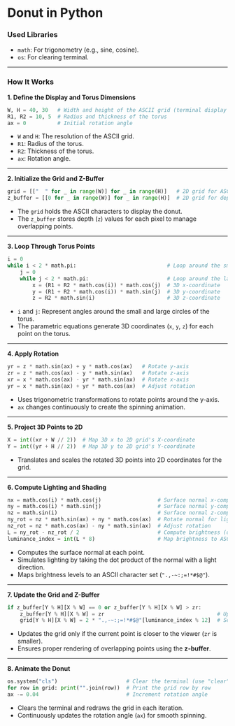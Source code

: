 # **Donut in Python**

### **Used Libraries**
- `math`: For trigonometry (e.g., sine, cosine).
- `os`: For clearing terminal.

---

### **How It Works**

**1. Define the Display and Torus Dimensions**
```python
W, H = 40, 30   # Width and height of the ASCII grid (terminal display size)
R1, R2 = 10, 5  # Radius and thickness of the torus
ax = 0          # Initial rotation angle
```
- `W` and `H`: The resolution of the ASCII grid.
- `R1`: Radius of the torus.
- `R2`: Thickness of the torus.
- `ax`: Rotation angle.

---

**2. Initialize the Grid and Z-Buffer**
```python
grid = [["  " for _ in range(W)] for _ in range(H)]   # 2D grid for ASCII characters
z_buffer = [[0 for _ in range(W)] for _ in range(H)]  # 2D grid for depth values
```
- The `grid` holds the ASCII characters to display the donut.
- The `z_buffer` stores depth (`z`) values for each pixel to manage overlapping points.

---

**3. Loop Through Torus Points**
```python
i = 0
while i < 2 * math.pi:                             # Loop around the small circle
    j = 0
    while j < 2 * math.pi:                         # Loop around the large circle
        x = (R1 + R2 * math.cos(i)) * math.cos(j)  # 3D x-coordinate
        y = (R1 + R2 * math.cos(i)) * math.sin(j)  # 3D y-coordinate
        z = R2 * math.sin(i)                       # 3D z-coordinate
```
- `i` and `j`: Represent angles around the small and large circles of the torus.
- The parametric equations generate 3D coordinates (`x`, `y`, `z`) for each point on the torus.

---

**4. Apply Rotation**
```python
yr = z * math.sin(ax) + y * math.cos(ax)   # Rotate y-axis
zr = z * math.cos(ax) - y * math.sin(ax)   # Rotate z-axis
xr = x * math.cos(ax) - yr * math.sin(ax)  # Rotate x-axis
yr = x * math.sin(ax) + yr * math.cos(ax)  # Adjust rotation
```
- Uses trigonometric transformations to rotate points around the y-axis.
- `ax` changes continuously to create the spinning animation.

---

**5. Project 3D Points to 2D**
```python
X = int((xr + W // 2))  # Map 3D x to 2D grid's X-coordinate
Y = int((yr + H // 2))  # Map 3D y to 2D grid's Y-coordinate
```
- Translates and scales the rotated 3D points into 2D coordinates for the grid.

---

**6. Compute Lighting and Shading**
```python
nx = math.cos(i) * math.cos(j)                  # Surface normal x-component
ny = math.cos(i) * math.sin(j)                  # Surface normal y-component
nz = math.sin(i)                                # Surface normal z-component
ny_rot = nz * math.sin(ax) + ny * math.cos(ax)  # Rotate normal for lighting
nz_rot = nz * math.cos(ax) - ny * math.sin(ax)  # Adjust rotation
L = ny_rot - nz_rot / 2                         # Compute brightness (dot product with light source)
luminance_index = int(L * 8)                    # Map brightness to ASCII index
```
- Computes the surface normal at each point.
- Simulates lighting by taking the dot product of the normal with a light direction.
- Maps brightness levels to an ASCII character set (`".,-~:;=!*#$@"`).

---

**7. Update the Grid and Z-Buffer**
```python
if z_buffer[Y % H][X % W] == 0 or z_buffer[Y % H][X % W] > zr:
    z_buffer[Y % H][X % W] = zr                                    # Update depth buffer
    grid[Y % H][X % W] = 2 * ".,-~:;=!*#$@"[luminance_index % 12]  # Set character
```
- Updates the grid only if the current point is closer to the viewer (`zr` is smaller).
- Ensures proper rendering of overlapping points using the **z-buffer**.

---

**8. Animate the Donut**
```python
os.system("cls")                      # Clear the terminal (use "clear" for Linux/Mac)
for row in grid: print("".join(row))  # Print the grid row by row
ax -= 0.04                            # Increment rotation angle
```
- Clears the terminal and redraws the grid in each iteration.
- Continuously updates the rotation angle (`ax`) for smooth spinning.
